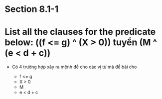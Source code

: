 # Section 8.1-1

# List all the clauses for the predicate below: ((f <= g) ^ (X > 0)) tuyển (M ^ (e < d + c))

- Có 4 trường hợp xảy ra mệnh đề cho các vị từ mà đề bài cho
    
    + f <= g
    + X > 0
    + M
    + e < d + c 